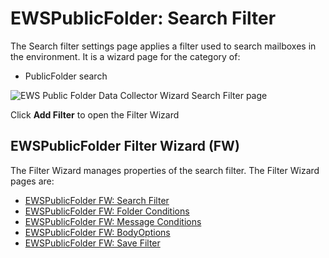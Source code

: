 # EWSPublicFolder: Search Filter

The Search filter settings page applies a filter used to search mailboxes in the environment. It is
a wizard page for the category of:

- PublicFolder search

![EWS Public Folder Data Collector Wizard Search Filter page](/img/product_docs/accessanalyzer/admin/datacollector/ewsmailbox/searchfilter.webp)

Click **Add Filter** to open the Filter Wizard

## EWSPublicFolder Filter Wizard (FW)

The Filter Wizard manages properties of the search filter. The Filter Wizard pages are:

- [EWSPublicFolder FW: Search Filter](/docs/accessanalyzer/12.0/administration/data-collectors/ewspublicfolder/filterwizard/searchfilter.md)
- [EWSPublicFolder FW: Folder Conditions](/docs/accessanalyzer/12.0/administration/data-collectors/ewspublicfolder/filterwizard/folderconditions.md)
- [EWSPublicFolder FW: Message Conditions](/docs/accessanalyzer/12.0/administration/data-collectors/ewspublicfolder/filterwizard/messageconditions.md)
- [EWSPublicFolder FW: BodyOptions](/docs/accessanalyzer/12.0/administration/data-collectors/ewspublicfolder/filterwizard/bodyoptions.md)
- [EWSPublicFolder FW: Save Filter](/docs/accessanalyzer/12.0/administration/data-collectors/ewspublicfolder/filterwizard/savefilter.md)
